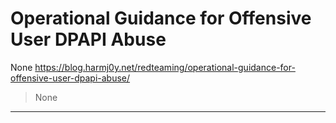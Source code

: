 # Operational Guidance for Offensive User DPAPI Abuse

None
https://blog.harmj0y.net/redteaming/operational-guidance-for-offensive-user-dpapi-abuse/
<blockquote>
None
</blockquote>

---

